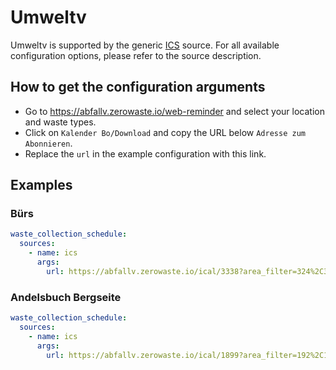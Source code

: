 # Umweltv

Umweltv is supported by the generic [ICS](/doc/source/ics.md) source. For all available configuration options, please refer to the source description.


## How to get the configuration arguments

- Go to <https://abfallv.zerowaste.io/web-reminder> and select your location and waste types. 
- Click on `Kalender Bo/Download` and copy the URL below `Adresse zum Abonnieren`.
- Replace the `url` in the example configuration with this link.

## Examples

### Bürs

```yaml
waste_collection_schedule:
  sources:
    - name: ics
      args:
        url: https://abfallv.zerowaste.io/ical/3338?area_filter=324%2C325%2C326%2C327%2C328%2C329%2C1449%2C1512%2C2046%2C2822&reminder
```
### Andelsbuch Bergseite

```yaml
waste_collection_schedule:
  sources:
    - name: ics
      args:
        url: https://abfallv.zerowaste.io/ical/1899?area_filter=192%2C193%2C194%2C195%2C1440%2C1441%2C1442%2C1443%2C1466%2C2035%2C2847&reminder
```
